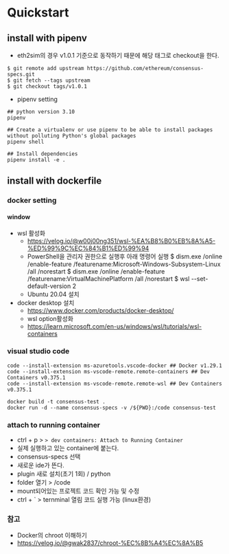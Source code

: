 # Quickstart
## install with pipenv
- eth2sim의 경우 v1.0.1 기준으로 동작하기 때문에 해당 태그로 checkout을 한다.
```shell
$ git remote add upstream https://github.com/ethereum/consensus-specs.git
$ git fetch --tags upstream
$ git checkout tags/v1.0.1
```
- pipenv setting
```shell
## python version 3.10
pipenv 

## Create a virtualenv or use pipenv to be able to install packages without polluting Python's global packages
pipenv shell 

## Install dependencies
pipenv install -e .
```

## install with dockerfile
### docker setting 
#### window
- wsl 활성화
    - https://velog.io/@w00j00ng351/wsl-%EA%B8%B0%EB%8A%A5-%ED%99%9C%EC%84%B1%ED%99%94
    - PowerShell을 관리자 권한으로 실행후 아래 명령어 실행
        $ dism.exe /online /enable-feature /featurename:Microsoft-Windows-Subsystem-Linux /all /norestart
        $ dism.exe /online /enable-feature /featurename:VirtualMachinePlatform /all /norestart
        $ wsl --set-default-version 2
    - Ubuntu 20.04 설치
- docker desktop 설치
    - https://www.docker.com/products/docker-desktop/
    - wsl option활성화
    - https://learn.microsoft.com/en-us/windows/wsl/tutorials/wsl-containers

### visual studio code
```shell
code --install-extension ms-azuretools.vscode-docker ## Docker v1.29.1
code --install-extension ms-vscode-remote.remote-containers ## Dev Containers v0.375.1
code --install-extension ms-vscode-remote.remote-wsl ## Dev Containers v0.375.1
```

```shell docker build
docker build -t consensus-test .
docker run -d --name consensus-specs -v /${PWD}:/code consensus-test
```


### attach to running container
- ctrl + p >   `> dev containers: Attach to Running Container`
- 실제 실행하고 있는 container에 붙는다.
- consensus-specs 선택
- 새로운 ide가 뜬다.
- plugin 새로 설치(초기 1회) / python 
- folder 열기 > /code
- mount되어있는 프로젝트 코드 확인 가능 및 수정
- ctrl + ` > ternminal 열림 코드 실행 가능 (linux환경)

### 참고
- Docker의 chroot 이해하기
- https://velog.io/@gwak2837/chroot-%EC%8B%A4%EC%8A%B5